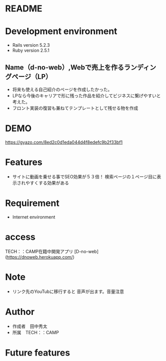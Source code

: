 # README

# Development environment
* Rails version
5.2.3
* Ruby version
2.5.1

## Name（d-no-web）,Webで売上を作るランディングページ（LP）

* 将来も使える自己紹介のページを作成したかった。
* LPなら今後のキャリアで形に残った作品を紹介してビジネスに繋げやすいと考えた。
* フロント実装の復習も兼ねてテンプレートとして残せる物を作成

# DEMO

 https://gyazo.com/8ed2c0d1eda044d4f8edefc9b2f33bf1
 
# Features

* サイトに動画を乗せる事でSEO効果が５３倍！
検索ページの１ページ目に表示されやすくする効果がある

# Requirement

* Internet environment

# access

TECH：：CAMP在籍中開発アプリ  [D-no-web]
(https://dnoweb.herokuapp.com/)

# Note

* リンク先のYouTubに移行すると
音声が出ます。音量注意

# Author

* 作成者　田中秀太
* 所属　TECH：：CAMP

# Future features


